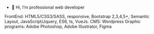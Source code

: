 - 👋 Hi, I’m professional web developer

FrontEnd: HTML5/CSS3/SASS, responsive, Bootstrap 2,3,4,5+, Semantic Layout, JavaScript/Jquery, ES6, ts, VueJs.
CMS: Wordpress
Graphic programs: Adobe Photoshop, Adobe Illustrator, Figma
